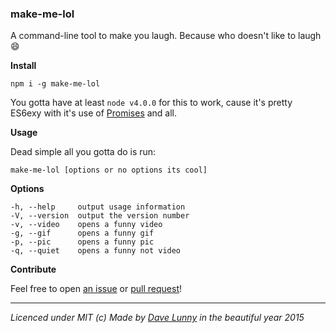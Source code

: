 ### make-me-lol

A command-line tool to make you laugh. Because who doesn't like to laugh :smile:

**Install**

```
npm i -g make-me-lol
```

You gotta have at least `node v4.0.0` for this to work, cause it's pretty ES6exy with it's use of [Promises](https://developer.mozilla.org/en/docs/Web/JavaScript/Reference/Global_Objects/Promise) and all.


**Usage**

Dead simple all you gotta do is run:

```
make-me-lol [options or no options its cool]
```

**Options**

```
-h, --help     output usage information
-V, --version  output the version number
-v, --video    opens a funny video
-g, --gif      opens a funny gif
-p, --pic      opens a funny pic
-q, --quiet    opens a funny not video
```

**Contribute**

Feel free to open [an issue](https://github.com/himynameisdave/make-me-lol/issues/new) or [pull request](https://github.com/himynameisdave/make-me-lol/compare?expand=1)!

---

*Licenced under MIT (c) Made by [Dave Lunny](https://twitter.com/dave_lunny) in the beautiful year 2015*
